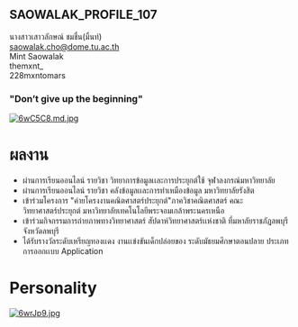 ## SAOWALAK_PROFILE_107

นางสาวเสาวลักษณ์ ชมชื่น(มิ้นท์)<br>
saowalak.cho@dome.tu.ac.th<br>
Mint Saowalak<br>
themxnt_<br>
228mxntomars<br>


### "Don’t give up the beginning"

[![6wC5C8.md.jpg](https://sv1.picz.in.th/images/2021/11/26/6wC5C8.md.jpg)](https://www.picz.in.th/image/6wC5C8)



# ผลงาน
- ผ่านการเรียนออนไลน์ รายวิชา วิทยาการข้อมูลเเละการประยุกต์ใช้ จุฬาลงกรณ์มหาวิทยาลัย
- ผ่านการเรียนออนไลน์ รายวิชา คลังข้อมูลเเละการทำเหมืองข้อมูล มหาวิทยาลัยรังสิต
- เข้าร่วมโครงการ "ค่ายโครงงานคณิตศาสตร์ประยุกต์"ภาควิชาคณิตศาสตร์ คณะวิทยาศาสตร์ประยุกต์ มหาวิทยาลัยเทคโนโลยีพระจอมเกล้าพระนครเหนือ
- เข้าร่วมกิจกรรมการถ่ายภาพทางวิทยาศาสตร์ สัปดาห์วิทยาศาสตร์เเห่งชาติ ที่มหาลัยราชภัฎลพบุรี จังหวัดลพบุรี
- ได้รับรางวัลระดับเหรียญทองเเดง งานเเข่งขันเด็กปล่อยของ ระดับมัธยมศึกษาตอนปลาย ประเภทการออกเเบบ Application



# Personality

[![6wrJp9.jpg](https://sv1.picz.in.th/images/2021/11/26/6wrJp9.jpg)](https://www.picz.in.th/image/6wrJp9)

